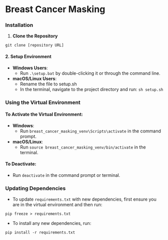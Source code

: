 # Breast Cancer Masking



### Installation

1. **Clone the Repository**
```
git clone [repository URL]
```



#### 2. Setup Environment
- **Windows Users**: 
  - Run `.\setup.bat` by double-clicking it or through the command line.
- **macOS/Linux Users**: 
  - Rename the file to setup.sh
  - In the terminal, navigate to the project directory and run: `sh setup.sh`


### Using the Virtual Environment

#### To Activate the Virtual Environment:
- **Windows**: 
  - Run `breast_cancer_masking_venv\Scripts\activate` in the command prompt.
- **macOS/Linux**: 
  - Run `source breast_cancer_masking_venv/bin/activate` in the terminal.

#### To Deactivate:
- Run `deactivate` in the command prompt or terminal.

### Updating Dependencies

- To update `requirements.txt` with new dependencies, first ensure you are in the virtual environment and then run:
```
pip freeze > requirements.txt
```

- To install any new dependencies, run:
```
pip install -r requirements.txt
```